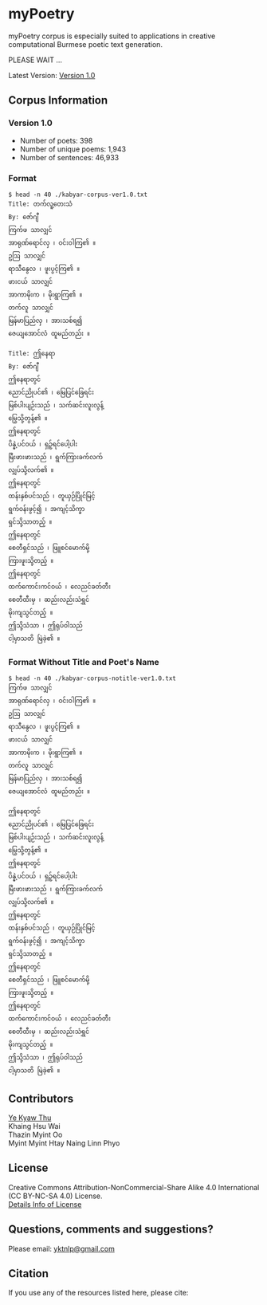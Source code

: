 # myPoetry
myPoetry corpus is especially suited to applications in creative computational Burmese poetic text generation.

PLEASE WAIT ... 

Latest Version: [Version 1.0](https://github.com/ye-kyaw-thu/myPoetry/tree/main/corpus/version1.0)  

## Corpus Information
### Version 1.0  

- Number of poets: 398  
- Number of unique poems: 1,943  
- Number of sentences: 46,933  

### Format

```
$ head -n 40 ./kabyar-corpus-ver1.0.txt 
Title: တက်လူ့တေးသံ
By: ဇော်ဂျီ
ကြက်ဖ သာလျှင်
အာရုဏ်ရောင်လှ ၊ ဝင်းဝါကြ၏ ။
ဥဩ သာလျှင်
ရာသီနွေလ ၊ ဖူးပွင့်ကြ၏ ။
ဖားငယ် သာလျှင်
အာကာမိုးက ၊ မိုးရွာကြ၏ ။
တက်လူ သာလျှင်
မြန်မာပြည်လှ ၊ အားသစ်ရ၍
ဇေယျအောင်လံ ထူမည်တည်း ။

Title: ဤနေရာ
By: ဇော်ဂျီ
ဤနေရာတွင်
ညောင်ညိုပင်၏ ၊ မြေပြင်ခြေရင်း
မြစ်ပါးပျဉ်းသည် ၊ သက်ဆင်းလူးလွန့်
မြွေသို့တွန့်၏ ။
ဤနေရာတွင်
ပိန္နဲ့ပင်ဝယ် ၊ ရှဉ့်ရင်ပေါ့ပါး
မြီးဖားဖားသည် ၊ ရွက်ကြားခက်လက်
လျှပ်သို့လက်၏ ။
ဤနေရာတွင်
ထန်းနှစ်ပင်သည် ၊ တူယှဉ်ပြိုင်မြင့်
ရွက်ဝန်းဖွင့်၍ ၊ အကျင့်သိက္ခာ
ရှင်သို့သာတည့် ။
ဤနေရာတွင်
စေတီရှင်သည် ၊ ဖြူစင်မောက်မို့
ကြားဖူးသို့တည့် ။
ဤနေရာတွင်
ထက်ကောင်းကင်ဝယ် ၊ လေညင်ခတ်တီး
စေတီထီးမှ ၊ ဆည်းလည်းသံရွှင်
မိုးကျသွင်တည့် ။
ဤသို့သံသာ ၊ ဤရုပ်ဝါသည်
ငါ့မှာသတိ မြဲခဲ့၏ ။
```

### Format Without Title and Poet's Name

```
$ head -n 40 ./kabyar-corpus-notitle-ver1.0.txt 
ကြက်ဖ သာလျှင်
အာရုဏ်ရောင်လှ ၊ ဝင်းဝါကြ၏ ။
ဥဩ သာလျှင်
ရာသီနွေလ ၊ ဖူးပွင့်ကြ၏ ။
ဖားငယ် သာလျှင်
အာကာမိုးက ၊ မိုးရွာကြ၏ ။
တက်လူ သာလျှင်
မြန်မာပြည်လှ ၊ အားသစ်ရ၍
ဇေယျအောင်လံ ထူမည်တည်း ။

ဤနေရာတွင်
ညောင်ညိုပင်၏ ၊ မြေပြင်ခြေရင်း
မြစ်ပါးပျဉ်းသည် ၊ သက်ဆင်းလူးလွန့်
မြွေသို့တွန့်၏ ။
ဤနေရာတွင်
ပိန္နဲ့ပင်ဝယ် ၊ ရှဉ့်ရင်ပေါ့ပါး
မြီးဖားဖားသည် ၊ ရွက်ကြားခက်လက်
လျှပ်သို့လက်၏ ။
ဤနေရာတွင်
ထန်းနှစ်ပင်သည် ၊ တူယှဉ်ပြိုင်မြင့်
ရွက်ဝန်းဖွင့်၍ ၊ အကျင့်သိက္ခာ
ရှင်သို့သာတည့် ။
ဤနေရာတွင်
စေတီရှင်သည် ၊ ဖြူစင်မောက်မို့
ကြားဖူးသို့တည့် ။
ဤနေရာတွင်
ထက်ကောင်းကင်ဝယ် ၊ လေညင်ခတ်တီး
စေတီထီးမှ ၊ ဆည်းလည်းသံရွှင်
မိုးကျသွင်တည့် ။
ဤသို့သံသာ ၊ ဤရုပ်ဝါသည်
ငါ့မှာသတိ မြဲခဲ့၏ ။
```

## Contributors

[Ye Kyaw Thu](https://sites.google.com/site/yekyawthunlp/)   
Khaing Hsu Wai  
Thazin Myint Oo  
Myint Myint Htay 
Naing Linn Phyo

## License

Creative Commons Attribution-NonCommercial-Share Alike 4.0 International (CC BY-NC-SA 4.0) License.  
[Details Info of License](https://creativecommons.org/licenses/by-nc-sa/4.0/)

## Questions, comments and suggestions?

Please email: yktnlp@gmail.com  

## Citation

If you use any of the resources listed here, please cite:  

